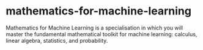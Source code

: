 # mathematics-for-machine-learning
Mathematics for Machine Learning is a specialisation in which you will master the fundamental mathematical toolkit for machine learning: calculus, linear algebra, statistics, and probability.
